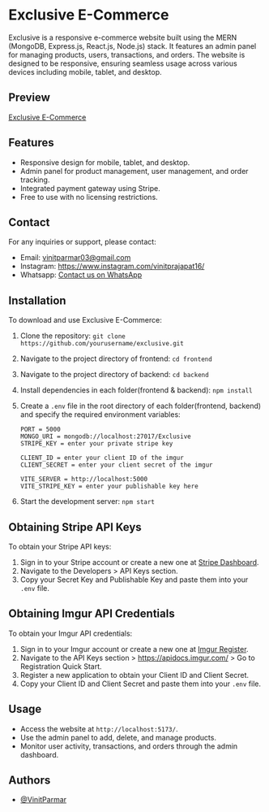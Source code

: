 # Exclusive E-Commerce

Exclusive is a responsive e-commerce website built using the MERN (MongoDB, Express.js, React.js, Node.js) stack. It features an admin panel for managing products, users, transactions, and orders. The website is designed to be responsive, ensuring seamless usage across various devices including mobile, tablet, and desktop.

## Preview

[Exclusive E-Commerce](https://exclusive-ecommerce-omega.vercel.app/)

## Features

- Responsive design for mobile, tablet, and desktop.
- Admin panel for product management, user management, and order tracking.
- Integrated payment gateway using Stripe.
- Free to use with no licensing restrictions.

## Contact

For any inquiries or support, please contact:

- Email: vinitparmar03@gmail.com
- Instagram: https://www.instagram.com/vinitprajapat16/
- Whatsapp: [Contact us on WhatsApp](https://wa.me/9672240149)

## Installation

To download and use Exclusive E-Commerce:

1. Clone the repository: `git clone https://github.com/yourusername/exclusive.git`
2. Navigate to the project directory of frontend: `cd frontend `
3. Navigate to the project directory of backend: `cd backend `
4. Install dependencies in each folder(frontend & backend): `npm install`
5. Create a `.env` file in the root directory of each folder(frontend, backend) and specify the required environment variables:

   ```
   PORT = 5000
   MONGO_URI = mongodb://localhost:27017/Exclusive
   STRIPE_KEY = enter your private stripe key

   CLIENT_ID = enter your client ID of the imgur
   CLIENT_SECRET = enter your client secret of the imgur
   ```

   ```
   VITE_SERVER = http://localhost:5000
   VITE_STRIPE_KEY = enter your publishable key here
   ```

6. Start the development server: `npm start`

## Obtaining Stripe API Keys

To obtain your Stripe API keys:

1. Sign in to your Stripe account or create a new one at [Stripe Dashboard](https://dashboard.stripe.com/register).
2. Navigate to the Developers > API Keys section.
3. Copy your Secret Key and Publishable Key and paste them into your `.env` file.

## Obtaining Imgur API Credentials

To obtain your Imgur API credentials:

1. Sign in to your Imgur account or create a new one at [Imgur Register](https://imgur.com/register).
2. Navigate to the API Keys section > https://apidocs.imgur.com/ > Go to Registration Quick Start.
3. Register a new application to obtain your Client ID and Client Secret.
4. Copy your Client ID and Client Secret and paste them into your `.env` file.

## Usage

- Access the website at `http://localhost:5173/`.
- Use the admin panel to add, delete, and manage products.
- Monitor user activity, transactions, and orders through the admin dashboard.

## Authors

- [@VinitParmar](https://www.github.com/vinitparmar03)
